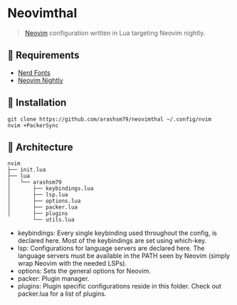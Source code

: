 # Neovimthal
> [Neovim](https://github.com/neovim/neovim) configuration written in Lua targeting Neovim nightly.


##  Requirements

- [Nerd Fonts](https://www.nerdfonts.com/font-downloads)
- [Neovim Nightly](https://github.com/neovim/neovim)

##  Installation

```
git clone https://github.com/arashsm79/neovimthal ~/.config/nvim
nvim +PackerSync
```

##  Architecture
```
nvim
├── init.lua
├── lua
│   └── arashsm79
│       ├── keybindings.lua
│       ├── lsp.lua
│       ├── options.lua
│       ├── packer.lua
│       ├── plugins
        └── utils.lua
```
- keybindings: Every single keybinding used throughout the config, is declared here. Most of the keybindings are set using which-key.
- lsp: Configurations for language servers are declared here. The language servers must be available in the PATH seen by Neovim (simply wrap Neovim with the needed LSPs).
- options: Sets the general options for Neovim.
- packer: Plugin manager.
- plugins: Plugin specific configurations reside in this folder. Check out packer.lua for a list of plugins.

